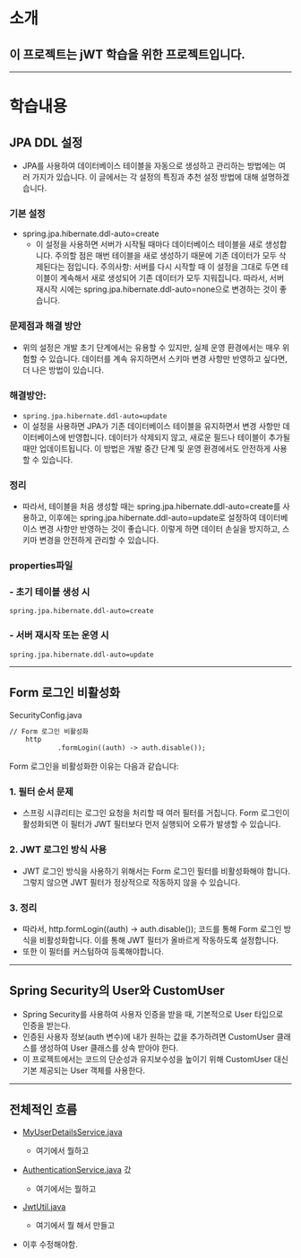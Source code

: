 # 소개
## 이 프로젝트는 jWT 학습을 위한 프로젝트입니다.

<hr />


# 학습내용
## JPA DDL 설정 
- JPA를 사용하여 데이터베이스 테이블을 자동으로 생성하고 관리하는 방법에는 여러 가지가 있습니다. 이 글에서는 각 설정의 특징과 추천 설정 방법에 대해 설명하겠습니다.


### 기본 설정
- spring.jpa.hibernate.ddl-auto=create
    - 이 설정을 사용하면 서버가 시작될 때마다 데이터베이스 테이블을 새로 생성합니다. 주의할 점은 매번 테이블을 새로 생성하기 때문에 기존 데이터가 모두 삭제된다는 점입니다.
      주의사항: 서버를 다시 시작할 때 이 설정을 그대로 두면 테이블이 계속해서 새로 생성되어 기존 데이터가 모두 지워집니다. 따라서, 서버 재시작 시에는 spring.jpa.hibernate.ddl-auto=none으로 변경하는 것이 좋습니다.


### 문제점과 해결 방안
- 위의 설정은 개발 초기 단계에서는 유용할 수 있지만, 실제 운영 환경에서는 매우 위험할 수 있습니다. 데이터를 계속 유지하면서 스키마 변경 사항만 반영하고 싶다면, 더 나은 방법이 있습니다.


### 해결방안:
- ```spring.jpa.hibernate.ddl-auto=update```
- 이 설정을 사용하면 JPA가 기존 데이터베이스 테이블을 유지하면서 변경 사항만 데이터베이스에 반영합니다. 데이터가 삭제되지 않고, 새로운 필드나 테이블이 추가될 때만 업데이트됩니다.
  이 방법은 개발 중간 단계 및 운영 환경에서도 안전하게 사용할 수 있습니다.


### 정리
- 따라서, 테이블을 처음 생성할 때는 spring.jpa.hibernate.ddl-auto=create를 사용하고, 이후에는 spring.jpa.hibernate.ddl-auto=update로 설정하여 데이터베이스 변경 사항만 반영하는 것이 좋습니다. 이렇게 하면 데이터 손실을 방지하고, 스키마 변경을 안전하게 관리할 수 있습니다.


### properties파일
### - 초기 테이블 생성 시
```spring.jpa.hibernate.ddl-auto=create```

### - 서버 재시작 또는 운영 시
```spring.jpa.hibernate.ddl-auto=update```


<hr />


## Form 로그인 비활성화

SecurityConfig.java
```html
// Form 로그인 비활성화
    http
            .formLogin((auth) -> auth.disable());
```

Form 로그인을 비활성화한 이유는 다음과 같습니다:

### 1. 필터 순서 문제
- 스프링 시큐리티는 로그인 요청을 처리할 때 여러 필터를 거칩니다. Form 로그인이 활성화되면 이 필터가 JWT 필터보다 먼저 실행되어 오류가 발생할 수 있습니다.

### 2. JWT 로그인 방식 사용
- JWT 로그인 방식을 사용하기 위해서는 Form 로그인 필터를 비활성화해야 합니다. 그렇지 않으면 JWT 필터가 정상적으로 작동하지 않을 수 있습니다.


### 3. 정리
- 따라서, http.formLogin((auth) -> auth.disable()); 코드를 통해 Form 로그인 방식을 비활성화합니다. 이를 통해 JWT 필터가 올바르게 작동하도록 설정합니다.
- 또한 이 필터를 커스텀하여 등록해야합니다.

<hr />


## Spring Security의 User와 CustomUser
- Spring Security를 사용하여 사용자 인증을 받을 때, 기본적으로 User 타입으로 인증을 받는다.
- 인증된 사용자 정보(auth 변수)에 내가 원하는 값을 추가하려면 CustomUser 클래스를 생성하여 User 클래스를 상속 받아야 한다.
- 이 프로젝트에서는 코드의 단순성과 유지보수성을 높이기 위해 CustomUser 대신 기본 제공되는 User 객체를 사용한다.

<hr />

## 전체적인 흐름
- [MyUserDetailsService.java](src%2Fmain%2Fjava%2Fcom%2Fhanul%2FspringJWT%2Fservice%2FMyUserDetailsService.java) 
  - 여기에서 뭘하고


- [AuthenticationService.java](src%2Fmain%2Fjava%2Fcom%2Fhanul%2FspringJWT%2Fservice%2FAuthenticationService.java) 갔
  - 여기에서는 뭘하고


- [JwtUtil.java](src%2Fmain%2Fjava%2Fcom%2Fhanul%2FspringJWT%2Fjwt%2FJwtUtil.java)
  - 여기에서 뭘 해서 만들고 
  

- 이후 수정해야함.